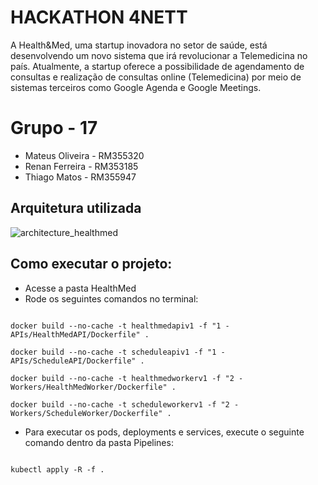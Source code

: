 # HACKATHON 4NETT
A Health&Med, uma startup inovadora no setor de saúde, está desenvolvendo um
novo sistema que irá revolucionar a Telemedicina no país. Atualmente, a startup
oferece a possibilidade de agendamento de consultas e realização de consultas
online (Telemedicina) por meio de sistemas terceiros como Google Agenda e
Google Meetings.

# Grupo - 17
- Mateus Oliveira - RM355320
- Renan Ferreira - RM353185
- Thiago Matos - RM355947

## Arquitetura utilizada

![architecture_healthmed](https://github.com/user-attachments/assets/0a04b3e3-845b-496a-92ea-f379d0c454c6)

## Como executar o projeto:

 - Acesse a pasta HealthMed
 - Rode os seguintes comandos no terminal:
 ```shell

 docker build --no-cache -t healthmedapiv1 -f "1 - APIs/HealthMedAPI/Dockerfile" .

 docker build --no-cache -t scheduleapiv1 -f "1 - APIs/ScheduleAPI/Dockerfile" .

 docker build --no-cache -t healthmedworkerv1 -f "2 - Workers/HealthMedWorker/Dockerfile" .

 docker build --no-cache -t scheduleworkerv1 -f "2 - Workers/ScheduleWorker/Dockerfile" .
 ```

- Para executar os pods, deployments e services, execute o seguinte comando dentro da pasta Pipelines:

```shell

kubectl apply -R -f .

```
